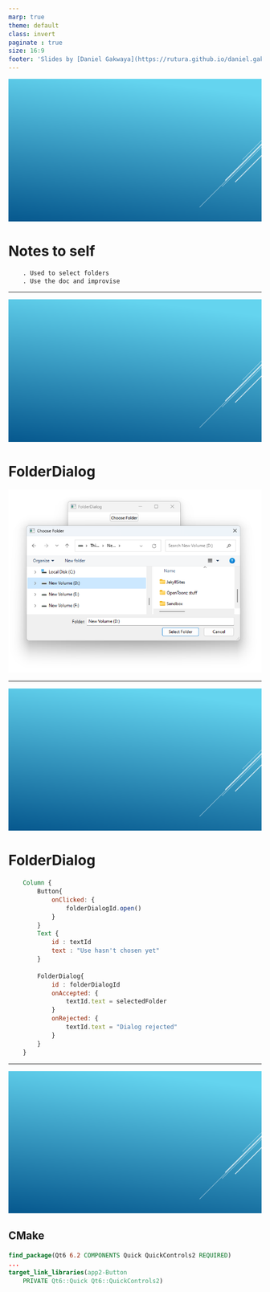 ```yaml
---
marp: true
theme: default
class: invert
paginate : true
size: 16:9
footer: 'Slides by [Daniel Gakwaya](https://rutura.github.io/daniel.gakwaya/) at [LearnQtGuide](https://www.learnqt.guide/)'
---
```

![bg](images/slide_background.png)
# Notes to self
        . Used to select folders
        . Use the doc and improvise

        
---
![bg](images/slide_background.png)
# FolderDialog
![](images/1.png)

---
![bg](images/slide_background.png)
# FolderDialog
```qml
    Column {
        Button{
            onClicked: {
                folderDialogId.open()
            }
        }
        Text {
            id : textId
            text : "Use hasn't chosen yet"
        }

        FolderDialog{
            id : folderDialogId
            onAccepted: {
                textId.text = selectedFolder
            }
            onRejected: {
                textId.text = "Dialog rejected"
            }
        }
    }
```

---

![bg](images/slide_background.png)
## CMake
```cmake
find_package(Qt6 6.2 COMPONENTS Quick QuickControls2 REQUIRED)
...
target_link_libraries(app2-Button
    PRIVATE Qt6::Quick Qt6::QuickControls2)

```

